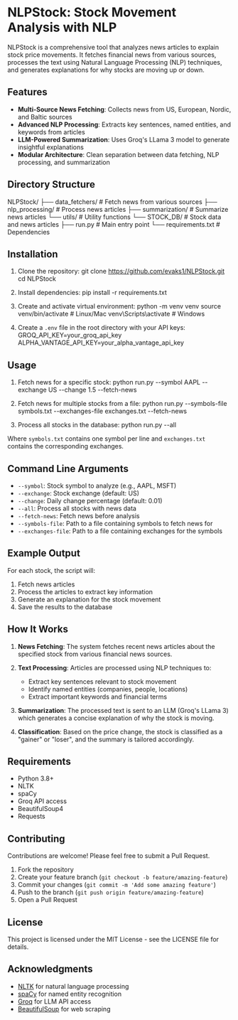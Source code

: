 # NLPStock: Stock Movement Analysis with NLP

NLPStock is a comprehensive tool that analyzes news articles to explain stock price movements. It fetches financial news from various sources, processes the text using Natural Language Processing (NLP) techniques, and generates explanations for why stocks are moving up or down.

## Features

- **Multi-Source News Fetching**: Collects news from US, European, Nordic, and Baltic sources
- **Advanced NLP Processing**: Extracts key sentences, named entities, and keywords from articles
- **LLM-Powered Summarization**: Uses Groq's LLama 3 model to generate insightful explanations
- **Modular Architecture**: Clean separation between data fetching, NLP processing, and summarization

## Directory Structure 

NLPStock/
├── data_fetchers/ # Fetch news from various sources
├── nlp_processing/ # Process news articles
├── summarization/ # Summarize news articles
└── utils/ # Utility functions
└── STOCK_DB/ # Stock data and news articles
├── run.py # Main entry point
└── requirements.txt # Dependencies

## Installation

1. Clone the repository:
git clone https://github.com/evaks1/NLPStock.git
cd NLPStock

2. Install dependencies:
pip install -r requirements.txt

3. Create and activate virtual environment:
python -m venv venv
source venv/bin/activate # Linux/Mac
venv\Scripts\activate # Windows

4. Create a `.env` file in the root directory with your API keys:
GROQ_API_KEY=your_groq_api_key
ALPHA_VANTAGE_API_KEY=your_alpha_vantage_api_key
## Usage

1. Fetch news for a specific stock:
python run.py --symbol AAPL --exchange US --change 1.5 --fetch-news

2. Fetch news for multiple stocks from a file:
python run.py --symbols-file symbols.txt --exchanges-file exchanges.txt --fetch-news

3. Process all stocks in the database:
python run.py --all

Where `symbols.txt` contains one symbol per line and `exchanges.txt` contains the corresponding exchanges.

## Command Line Arguments

- `--symbol`: Stock symbol to analyze (e.g., AAPL, MSFT)
- `--exchange`: Stock exchange (default: US)
- `--change`: Daily change percentage (default: 0.01)
- `--all`: Process all stocks with news data
- `--fetch-news`: Fetch news before analysis
- `--symbols-file`: Path to a file containing symbols to fetch news for
- `--exchanges-file`: Path to a file containing exchanges for the symbols

## Example Output

For each stock, the script will:
1. Fetch news articles
2. Process the articles to extract key information
3. Generate an explanation for the stock movement
4. Save the results to the database

## How It Works

1. **News Fetching**: The system fetches recent news articles about the specified stock from various financial news sources.

2. **Text Processing**: Articles are processed using NLP techniques to:
   - Extract key sentences relevant to stock movement
   - Identify named entities (companies, people, locations)
   - Extract important keywords and financial terms

3. **Summarization**: The processed text is sent to an LLM (Groq's LLama 3) which generates a concise explanation of why the stock is moving.

4. **Classification**: Based on the price change, the stock is classified as a "gainer" or "loser", and the summary is tailored accordingly.

## Requirements

- Python 3.8+
- NLTK
- spaCy
- Groq API access
- BeautifulSoup4
- Requests

## Contributing

Contributions are welcome! Please feel free to submit a Pull Request.

1. Fork the repository
2. Create your feature branch (`git checkout -b feature/amazing-feature`)
3. Commit your changes (`git commit -m 'Add some amazing feature'`)
4. Push to the branch (`git push origin feature/amazing-feature`)
5. Open a Pull Request

## License

This project is licensed under the MIT License - see the LICENSE file for details.

## Acknowledgments

- [NLTK](https://www.nltk.org/) for natural language processing
- [spaCy](https://spacy.io/) for named entity recognition
- [Groq](https://groq.com/) for LLM API access
- [BeautifulSoup](https://www.crummy.com/software/BeautifulSoup/) for web scraping
